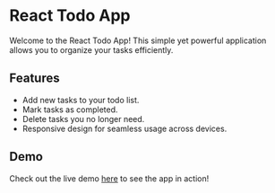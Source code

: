 # React Todo App

Welcome to the React Todo App! This simple yet powerful application allows you to organize your tasks efficiently.

## Features

- Add new tasks to your todo list.
- Mark tasks as completed.
- Delete tasks you no longer need.
- Responsive design for seamless usage across devices.

## Demo

Check out the live demo [here](https://moradbayaddi.github.io/ReactTodo/) to see the app in action!


